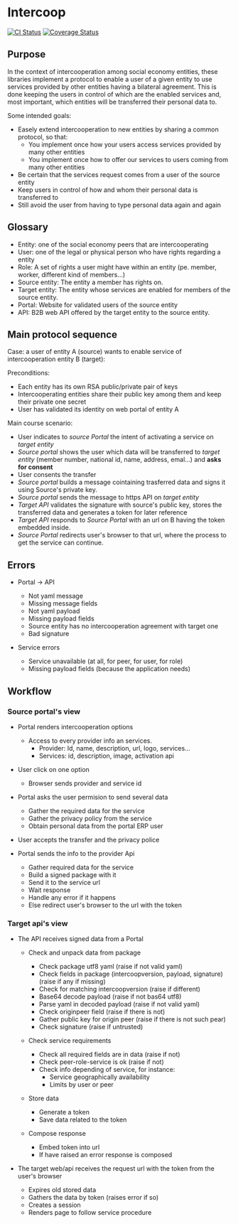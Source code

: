 # Intercoop

[![CI Status](https://github.com/Som-Energia/intercoop/actions/workflows/main.yml/badge.svg)](https://github.com/Som-Energia/intercoop/actions/workflows/main.yml)
[![Coverage Status](https://coveralls.io/repos/github/Som-Energia/intercoop/badge.svg?branch=master)](https://coveralls.io/github/Som-Energia/intercoop?branch=master)

## Purpose

In the context of intercooperation among social economy entities,
these libraries implement a protocol to enable a user of a given entity
to use services provided by other entities having a bilateral agreement.
This is done keeping the users in control of which are the enabled
services and, most important, which entities will be transferred
their personal data to.

Some intended goals:

- Easely extend intercooperation to new entities by sharing a common protocol, so that:
    - You implement once how your users access services provided by many other entities
    - You implement once how to offer our services to users coming from many other entities
- Be certain that the services request comes from a user of the source entity
- Keep users in control of how and whom their personal data is transferred to
- Still avoid the user from having to type personal data again and again


## Glossary

- Entity: one of the social economy peers that are intercooperating
- User: one of the legal or physical person who have rights regarding a entity
- Role: A set of rights a user might have within an entity (pe. member, worker, different kind of members...)
- Source entity: The entity a member has rights on.
- Target entity: The entity whose services are enabled for members of the source entity.
- Portal: Website for validated users of the source entity
- API: B2B web API offered by the target entity to the source entity.

## Main protocol sequence

Case: a user of entity A (source) wants to enable service of intercooperation entity B (target):

Preconditions:

- Each entity has its own RSA public/private pair of keys
- Intercooperating entities share their public key among them and keep their private one secret
- User has validated its identity on web portal of entity A

Main course scenario:

- User indicates to _source Portal_ the intent of activating a service on _target entity_
- _Source portal_ shows the user which data will be transferred to _target entity_ (member number, national id, name, address, emal...) and **asks for consent**
- User consents the transfer
- _Source portal_ builds a message cointaining trasferred data and signs it using Source's private key.
- _Source portal_ sends the message to https API on _target entity_
- _Target API_ validates the signature with source's public key, stores the transferred data and generates a token for later reference
- _Target API_ responds to _Source Portal_ with an url on B having the token embedded inside.
- _Source Portal_ redirects user's browser to that url, where the process to get the service can continue.


## Errors

- Portal -> API
	- Not yaml message
	- Missing message fields
	- Not yaml payload
	- Missing payload fields
	- Source entity has no intercooperation agreement with target one
	- Bad signature

- Service errors
    - Service unavailable (at all, for peer, for user, for role)
    - Missing payload fields (because the application needs)



## Workflow

### Source portal's view

- Portal renders intercooperation options
	- Access to every provider info an services.
		- Provider: Id, name, description, url, logo, services...
		- Services: id, description, image, activation api

- User click on one option
	- Browser sends provider and service id

- Portal asks the user permision to send several data
	- Gather the required data for the service
	- Gather the privacy policy from the service
	- Obtain personal data from the portal ERP user

- User accepts the transfer and the privacy police

- Portal sends the info to the provider Api

	- Gather required data for the service
	- Build a signed package with it
	- Send it to the service url
	- Wait response
	- Handle any error if it happens
	- Else redirect user's browser to the url with the token


### Target api's view

- The API receives signed data from a Portal
	- Check and unpack data from package
		+ Check package utf8 yaml (raise if not valid yaml)
		+ Check fields in package (intercoopversion, payload, signature) (raise if any if missing)
		+ Check for matching intercoopversion (raise if different)
		+ Base64 decode payload (raise if not bas64 utf8)
		+ Parse yaml in decoded payload (raise if not valid yaml)
		+ Check originpeer field (raise if there is not)
		+ Gather public key for origin peer (raise if there is not such pear)
		+ Check signature (raise if untrusted)

	- Check service requirements
		- Check all required fields are in data (raise if not)
		- Check peer-role-service is ok (raise if not)
		- Check info depending of service, for instance:
			- Service geographically availability
			- Limits by user or peer

	- Store data
		+ Generate a token
		+ Save data related to the token

	- Compose response
		- Embed token into url
		- If have raised an error response is composed

- The target web/api receives the request url with the token from the user's browser
	- Expires old stored data
	- Gathers the data by token (raises error if so)
	- Creates a session
	- Renders page to follow service procedure






